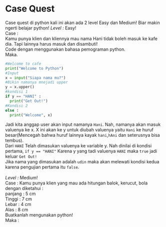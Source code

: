 # Case Quest
Case quest di python kali ini akan ada 2 level Easy dan Medium! Biar makin ngerti belajar python!
*Level :* Easy!<br>
Case :<br>
Kamu punya klien dan kliennya mau nama Hani tidak boleh masuk ke kafe dia. Tapi lainnya harus masuk dan disambuti!<br>
Code dengan menggunakan bahasa pemograman python.<br>
Maka. <br>

```py
#Welcome to cafe
print("Welcome to Python")
#Input
x = input("Siapa nama mu?")
#Bikin namanya mnejadi upper
y = x.upper()
#kondisi 1
if y == "HANI" :
  print("Get Out!")
#Kondisi 2
else :
  print("Welcome", x)
```
Jadi kita anggap user akan input namanya `Hani`. Nah, namanya akan masuk valuenya ke x. X ini akan ke y untuk diubah valuenya yaitu `Hani` ke huruf besar(Mencegah bahwa huruf lainnya kayak `hani`,`hAni` dan seterusnya bisa tembus).<br>
Dari `HANI` Telah dimasukan valuenya ke variable y. Nah dinilai di kondisi pertama, `if y == "HANI"` Karena y yang tadi valuenya `HANI` maka `true` jadi keluar `Get Out!`<br>
Jika nama yang dimasukan adalah `udin` maka akan melewati kondisi kedua karena pengujian pertama itu `false`.<br>
<br>
*Level :* Medium!<br>
Case :
Kamu punya klien yang mau ada hitungan balok, kerucut, bola dengan diketahui :<br>
panjang : 5 cm<br>
Tinggi : 7 cm<br>
Lebar : 4 cm<br>
Alas : 8 cm <br>
Buatkanlah mengunakan python!<br>
Maka :<br>
```py

